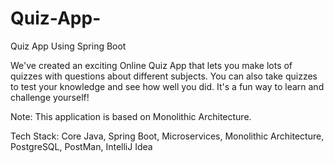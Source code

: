 # Quiz-App-
Quiz App Using Spring Boot 

We've created an exciting Online Quiz App that lets you make lots of quizzes with questions about different subjects. You can also take quizzes to test your knowledge and see how well you did. It's a fun way to learn and challenge yourself!


Note: This application is based on Monolithic Architecture.

Tech Stack: Core Java, Spring Boot, Microservices, Monolithic Architecture, PostgreSQL, PostMan, IntelliJ Idea
